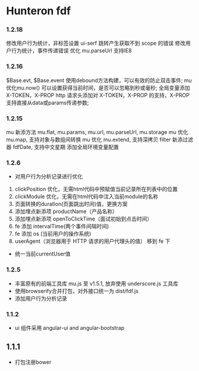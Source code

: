 Hunteron fdf
======
### 1.2.18
修改用户行为统计，非<A>标签设置 ui-serf 跳转产生获取不到 scope 的错误
修改用户行为统计，事件传递错误
优化 mu.parseUrl 支持IE8


### 1.2.16
$Base.evt, $Base.event 使用debound方法构建，可以有效的防止双击事件;
mu 优化mu.now() 可以设置获得当前时间，是否可以忽略到秒或毫秒;
全局变量添加 X-TOKEN，X-PROP
http 请求头添加对 X-TOKEN，X-PROP 的支持，X-PROP支持直接从data或params传递参数;


### 1.2.15
mu 新添方法 mu.flat, mu.params, mu.url, mu.parseUrl, mu.storage
mu 优化 mu.map, 支持对象与数组间转换
mu 优化 mu.extend, 支持深拷贝
filter 新添过滤器 fdfDate, 支持中文星期
添加全局环境变量配置

### 1.2.6
* 对用户行为分析记录进行优化
1. clickPosition 优化，无需html代码中预赋值当前记录所在列表中的位置
2. clickModule 优化，无需在html代码中注入当前module的名称
3. 页面转换的duration(页面跳出时间)值，更换方案
4. 添加埋点新添项 productName（产品名称）
5. 添加埋点新添项 openToClickTime（面试初始到点击时间）
6. fe 添加 intervalTime(两个事件间隔时间)
6. fe 添加 os (当前用户的操作系统)
7. userAgent（浏览器用于 HTTP 请求的用户代理头的值） 移到 fe 下

* 统一当前currentUser值

### 1.2.5
* 丰富原有的前端工具库 mu.js 至 v1.5.1, 放弃使用 underscore.js 工具库
* 使用browserify合并打包，对外接口统一为 dist/fdf.js
* 添加用户行为分析记录

### 1.1.2
* ui 组件采用 angular-ui and angular-bootstrap

## 1.1.1 
* 打包注册bower
